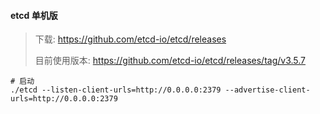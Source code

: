 
#### etcd 单机版
> 下载: https://github.com/etcd-io/etcd/releases
>
> 目前使用版本: https://github.com/etcd-io/etcd/releases/tag/v3.5.7
```
# 启动
./etcd --listen-client-urls=http://0.0.0.0:2379 --advertise-client-urls=http://0.0.0.0:2379
```